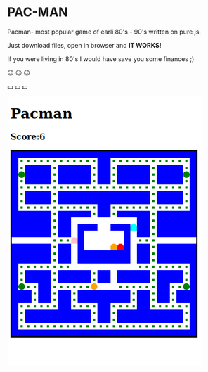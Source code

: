 # PAC-MAN

Pacman- most popular game of earli 80's - 90's written on pure js.

Just download files, open in browser and **IT WORKS!** 

If you were living in 80's I would have save you some finances ;)

:wink: :wink: :wink:

:dollar: :dollar: :dollar:


![alt text](images/pacman.png)